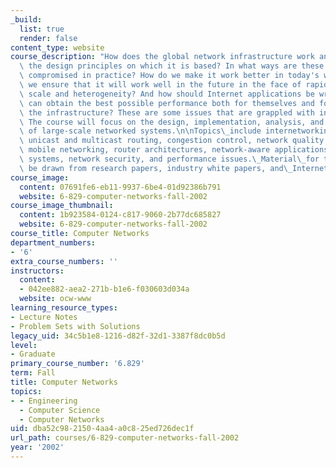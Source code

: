 ```yaml
---
_build:
  list: true
  render: false
content_type: website
course_description: "How does the global network infrastructure work and what are\
  \ the design principles on which it is based? In what ways are these design principles\
  \ compromised in practice? How do we make it work better in today's world? How do\
  \ we ensure that it will work well in the future in the face of rapidly growing\
  \ scale and heterogeneity? And how should Internet applications be written, so they\
  \ can obtain the best possible performance both for themselves and for others using\
  \ the infrastructure? These are some issues that are grappled with in this course.\
  \ The course will focus on the design, implementation, analysis, and evaluation\
  \ of large-scale networked systems.\n\nTopics\_include internetworking philosophies,\
  \ unicast and multicast routing, congestion control, network quality of service,\
  \ mobile networking, router architectures, network-aware applications, content dissemination\
  \ systems, network security, and performance issues.\_Material\_for the course will\
  \ be drawn from research papers, industry white papers, and\_Internet RFCs.\n"
course_image:
  content: 07691fe6-eb11-9937-6be4-01d92386b791
  website: 6-829-computer-networks-fall-2002
course_image_thumbnail:
  content: 1b923584-0124-c817-9060-2b77dc685827
  website: 6-829-computer-networks-fall-2002
course_title: Computer Networks
department_numbers:
- '6'
extra_course_numbers: ''
instructors:
  content:
  - 042ee882-aea2-271b-b1e6-f030603d034a
  website: ocw-www
learning_resource_types:
- Lecture Notes
- Problem Sets with Solutions
legacy_uid: 34c5b1e8-1216-d82f-32d1-3387f8dc0b5d
level:
- Graduate
primary_course_number: '6.829'
term: Fall
title: Computer Networks
topics:
- - Engineering
  - Computer Science
  - Computer Networks
uid: dba52c98-2150-4aa4-a0c8-25ed726dec1f
url_path: courses/6-829-computer-networks-fall-2002
year: '2002'
---
```

